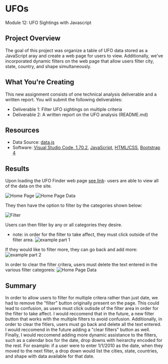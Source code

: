 # UFOs
Module 12: UFO Sightings with Javascript
## Project Overview

The goal of this project was organize a table of UFO data stored as a JavaScript aray and create a web page for users to view. Additionally, we've incorporated dynamic filters on the web page that allow users filter city, state, country, and shape simultaneously. 

## What You're Creating
This new assignment consists of one technical analysis deliverable and a written report. You will submit the following deliverables:
- Deliverable 1: Filter UFO sightings on multiple criteria
- Deliverable 2: A written report on the UFO analysis (README.md)

## Resources
- Data Source: [data.js](https://github.com/abrodyyy/UFOs/blob/main/static/js/data.js)
- Software: [Visual Studio Code, 1.70.2](https://code.visualstudio.com/updates/v1_70), [JavaScript](https://www.javascript.com), [HTML/CSS](https://html.com), [Bootstrap 4](https://getbootstrap.com)

## Results
Upon loading the UFO Finder web page [see link](https://abrodyyy.github.io/UFOs/)- users are able to view all of the data on the site. 

![Home Page](https://user-images.githubusercontent.com/111623064/215447675-0b048ee6-a2ac-40f4-9c00-0b86339e653d.png)
![Home Page Data](https://user-images.githubusercontent.com/111623064/215447751-83b63fb5-8a61-441a-8159-c63472697e74.png)


They then have the option to filter by the categories shown below: 

![Filter](https://user-images.githubusercontent.com/111623064/215447805-4ebbedd1-e762-4bb9-b5fa-9b9109c3ad47.png)

Users can then filter by any or all categories they desire. 
- note: in order for the filter to take affect, they must click outside of the filter area. 
![example part 1](https://user-images.githubusercontent.com/111623064/215447863-cc457b43-ed0f-45d0-aa07-57f301b72bb0.png)

If they would like to filter more, they can go back and add more:
![example part 2](https://user-images.githubusercontent.com/111623064/215447906-a58a3a65-e158-4bac-832f-0b4f57601cd2.png)

In order to clear the filter critera, users must delete the text entered in the various filter categoreis: 
![Home Page Data](https://user-images.githubusercontent.com/111623064/215447946-21c394ea-fee4-462c-9924-615bf925e787.png)

## Summary
In order to allow users to filter for multiple critera rather than just date, we had to remove the "filter" button originally present on the page. This could lead to confusion, as users must click outisde of the filter area in order for the filter to take affect. I would reccomend that in the future, a new filter button that works with the multiple filters to avoid confusion. Additionally, in order to clear the fitlers, users must go back and delete all the text entered. I would reccomend in the future adding a "clear filters" button as well. Finally, I would reccomend adding more dynamic assistance to the filters, such as a calendar box for the date, drop downs with heirarchy encoded for the rest. For example: if a user were to enter 1/1/2010 as the date, when they moved to the next filter, a drop down would list the cities, state, countries, and shape with data available for that date.  
